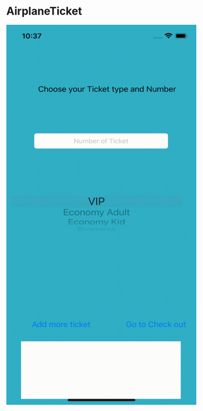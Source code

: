 # AirplaneTicket
<img src="https://github.com/selenalee123/AirplaneTicket/blob/main/DEMO.gif" width="500" height="1000" />
